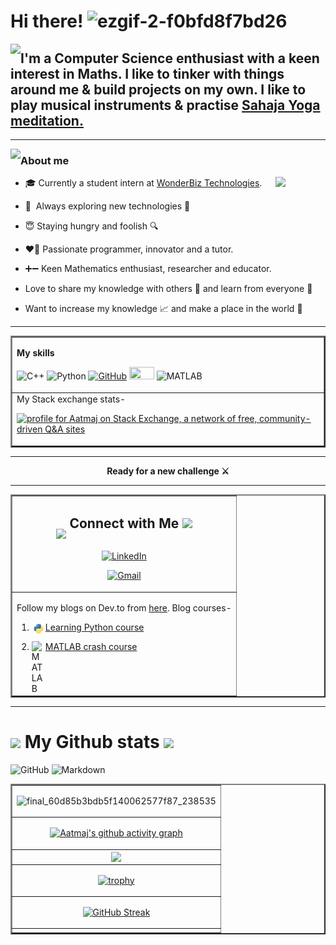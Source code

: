 
# Hi there! ![ezgif-2-f0bfd8f7bd26](https://user-images.githubusercontent.com/83284294/124421267-b65b8100-dd7e-11eb-83a6-b3572a3ee21f.gif)
<img src="https://user-images.githubusercontent.com/83284294/124453593-27159400-dda5-11eb-9480-8759f33747b8.gif" align="left">

I'm a Computer Science enthusiast with a keen interest in Maths. I like to tinker with things around me & build projects on my own. I like to play musical instruments & practise [Sahaja Yoga meditation.](https://www.sahajayoga.org.in/)
---
____

<img src="https://user-images.githubusercontent.com/83284294/124458826-1536ef80-ddab-11eb-9b66-c1621b2f7535.gif" align="left"></img>
 
<h3> About me</h3> 

- 🎓 Currently a student intern at [WonderBiz Technologies](https://www.linkedin.com/company/wonderbiz-technologies/mycompany/).  <img src="https://user-images.githubusercontent.com/83284294/124422693-5b775900-dd81-11eb-9126-3431b67b05a2.png" align="right"  width="80">

- 🤠 &nbsp;Always exploring new technologies 🧭 
- 😇 Staying hungry and foolish 🔍
- ❤️‍🔥 Passionate programmer, innovator and a tutor.
- ➕➖ Keen Mathematics enthusiast, researcher and educator.
- Love to share my knowledge with others 🤝 and learn from everyone 🙌 
- Want to increase my knowledge 📈 and make a place in the world 🚀

___
<table border="2" align="center">
 <tr><td>
  
  **My skills**
  
![C++](https://img.shields.io/badge/-C++-00599C?style=flat-square&logo=c) 
![Python](https://img.shields.io/badge/-Python-black?style=flat-square&logo=Python)
[![GitHub](https://img.shields.io/badge/-GitHub-181717?style=flat-square&logo=github)](https://github.com/Aatmaj-Zephyr)
<img width="40" height="20" src="https://user-images.githubusercontent.com/83284294/123540998-995ff600-d75f-11eb-8b1b-9940ee5d68d2.png">
![MATLAB](https://img.shields.io/badge/MATLAB-image%20processing-yellowgreen)
  </td>
  <tr>
  <td>
   My Stack exchange stats-
   
   
   <a href="https://stackexchange.com/users/18205358/aatmaj"><img src="https://stackexchange.com/users/flair/18205358.png" width="208" align="center" height="58" alt="profile for Aatmaj on Stack Exchange, a network of free, community-driven Q&amp;A sites" title="profile for Aatmaj on Stack Exchange, a network of free, community-driven Q&amp;A sites" /></a>
   
</table>
 
____
 
 
 <p align=center>
  <b> Ready for a new challenge ⚔️ </b>
 </p>
 
____
 
 <table border="2" align="center">
 <tr><td align="center">
<h2><sub><sub><sub><sub><img width=70 src="https://user-images.githubusercontent.com/83284294/125031465-53355b80-e0aa-11eb-818f-d730b7a10086.gif"></img></sub></sub></sub></sub>
Connect with Me <img src="https://github.com/TheDudeThatCode/TheDudeThatCode/blob/master/Assets/Handshake.gif" height="32px">  </h2>


  
   
[![LinkedIn][1.2]][1]
   
   [1.2]: https://img.shields.io/badge/linkedin-%230077B5.svg?&style=for-the-badge&logo=linkedin&logoColor=white 
   [1]: https://www.linkedin.com/in/aatmajmhatre/
   
[![Gmail][2.2]][2]
   
  [2.2]: https://img.shields.io/badge/Gmail-D14836?style=for-the-badge&logo=gmail&logoColor=white
  [2]: https://aatmaj.mhatre@gmail.com
   
  </td><tr><td>

Follow my blogs on Dev.to from [here](https://dev.to/aatmaj).
Blog courses-
  
1) <img align="left" alt="Python" width="22px" src="https://raw.githubusercontent.com/github/explore/80688e429a7d4ef2fca1e82350fe8e3517d3494d/topics/python/python.png" /> [Learning Python course](https://dev.to/aatmaj/launching-the-learning-python-course-5f31)

2) <img align="left" alt="MATLAB" width="22px" src="https://upload.wikimedia.org/wikipedia/commons/2/21/Matlab_Logo.png" />  [MATLAB crash course](https://dev.to/aatmaj/launching-matlab-mondays-a-crash-course-nb1)

 </table>

____

# <img width=80 src="https://user-images.githubusercontent.com/83284294/124457299-46162500-dda9-11eb-8a72-9f009ec9feab.gif"> My Github stats <img width=80 src="https://user-images.githubusercontent.com/83284294/125032254-53822680-e0ab-11eb-8141-3f7c690b4a1f.gif"></img>


  ![GitHub](https://img.shields.io/badge/-GitHub-333333?style=flat&logo=github)
  ![Markdown](https://img.shields.io/badge/-Markdown-333333?style=flat&logo=markdown)
  
  <Table border=2 > <tr align="center"> <td>
 
![final_60d85b3bdb5f140062577f87_238535](https://user-images.githubusercontent.com/83284294/124414381-42b27780-dd70-11eb-862e-a90d111e0bdd.gif)

</tr>
 <tr align="center"> <td> 
 
 [![Aatmaj's github activity graph](https://activity-graph.herokuapp.com/graph?username=Aatmaj-Zephyr&theme=dracula)](https://github.com/Aatmaj-Zephyr)
</tr>
 <tr align="center"> <td> 
 
<a href="https://github.com/Aatmaj-Zephyr">
 <img align= "center" src="https://github-readme-stats.vercel.app/api?username=Aatmaj-Zephyr&show_icons=true&theme=radical&line_height=20&include_all_commits=true&count_private=true alt="Aatmaj-Zephyr's github stats"/>
</a><br>
 </tr>
 <tr align="center"> <td> 
 
[![trophy](https://github-profile-trophy.vercel.app/?username=Aatmaj-Zephyr&theme=dracula)](https://github-profile-trophy.vercel.app/?username=Aatmaj-Zephyr&theme=dracula&title=Commit,Issues,Stars,Repositories)
</tr>
 <tr align="center"> <td> 
 
 [![GitHub Streak](https://github-readme-streak-stats.herokuapp.com?user=Aatmaj-Zephyr&theme=dracula&ring=DD2727&stroke=0F37DD)](https://github.com/Aatmaj-Zephyr)
</tr>
 <tr align="center"> <td> 
 

  
